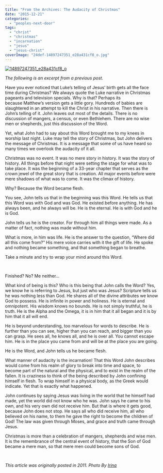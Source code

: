 ```yaml
---
title: "From the Archives: The Audacity of Christmas"
date: "2015-12-21"
categories: 
  - "peoples-next-door"
tags: 
  - "christ"
  - "christmas"
  - "incarnation"
  - "jesus"
  - "jesus-christ"
coverImage: "24def-14897247351_e28a431cf8_o.jpg"
---
```


[![14897247351_e28a431cf8_o](images/24def-14897247351_e28a431cf8_o.jpg)](https://keelancook.files.wordpress.com/2020/08/24def-14897247351_e28a431cf8_o.jpg)

_The following is an excerpt from a previous post._

Have you ever noticed that Luke’s telling of Jesus’ birth gets all the face time during Christmas? We always quote the Luke narrative in Christmas pageants and television specials. Why is that? Perhaps its because Matthew’s version gets a little gory. Hundreds of babies are slaughtered in an attempt to kill the Christ in his narrative. Then there is John’s telling of it. John leaves out most of the details. There is no discussion of mangers, a census, or even Bethlehem. There are no wise men or shepherds, just this discussion of the Word.

Yet, what John had to say about this Word brought me to my knees in worship last night. Luke may tell the story of Christmas, but John delivers the message of Christmas. It is a message that some of us have heard so many times we overlook the audacity of it all.

Christmas was no event. It was no mere story in history. It was the story of history. All things before that night were setting the stage for what was to take place. It was the beginning of a 33-year chapter that serves as the crown jewel of the great story that is creation. All major events before were mere shadows of what was to come. It was the climax of history.

Why? Because the Word became flesh.

You see, John tells us that in the beginning was this Word. He tells us that this Word was with God and was God. He existed before anything. He has always been, and he always will be. He is the eternal. He is with God and he is God.

John tells us he is the creator. For through him all things were made. As a matter of fact, nothing was made without him.

What is more, in him was life. He is the answer to the question, “Where did all this come from?” His mere voice carries with it the gift of life. He spoke and nothing became something, and that something began to breathe.

Take a minute and try to wrap your mind around this Word.

 

Finished? No? Me neither…

What kind of being is this? Who is this being that John calls the Word? Yes, we know he is referring to Jesus, but just who was Jesus? Scripture tells us he was nothing less than God. He shares all of the divine attributes we know God to possess. He is infinite in power and holiness. He is eternal and omnipotent. His wisdom knows no bounds. He is not simply truthful, he is truth. He is the Alpha and the Omega, it is in him that it all began and it is by him that it all will end.

He is beyond understanding, too marvelous for words to describe. He is further than you can see, higher than you can reach, and bigger than you can grasp. He sees all, he knows all, and he is over all. You cannot escape him. He is in the place you came from and will be at the place you are going.

He is the Word, and John tells us he became flesh.

What manner of audacity is the incarnation! That this Word John describes would come from his realm of glory to break into time and space, to become part of the natural and the physical, and to exist in the realm of the fallen. It is craziness to think of the being described by John confining himself in flesh. To wrap himself in a physical body, as the Greek would indicate. Yet that is exactly what happened.

John continues by saying Jesus was living in the world that he himself had made, yet the world did not know who he was. John says he came to his own, and his very own did not receive him. But that is where it gets good, because John does not stop. He says all who did receive him, all who believed on his name, to them he gave the right to become the children of God! The law was given through Moses, and grace and truth came through Jesus.

Christmas is more than a celebration of mangers, shepherds and wise men. It is the remembrance of the central event of history, that the Son of God became a mere man, so that mere men could become sons of God.

 

_This article was originally posted in 2011._ _Photo By [Irina](http://www.flickr.com/photos/38205659@N03/14897247351/)_
